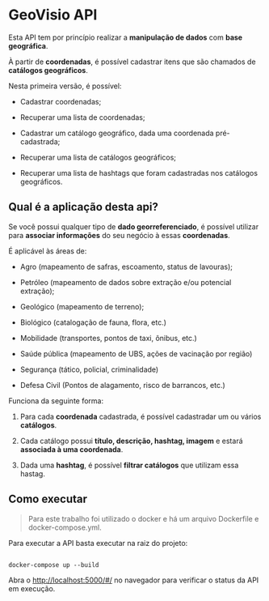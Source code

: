 
# GeoVisio API

  

Esta API tem por princípio realizar a **manipulação de dados** com **base geográfica**.

  

À partir de **coordenadas**, é possível cadastrar itens que são chamados de **catálogos geográficos**.

  

Nesta primeira versão, é possível:

- Cadastrar coordenadas;

- Recuperar uma lista de coordenadas;

- Cadastrar um catálogo geográfico, dada uma coordenada pré-cadastrada;

- Recuperar uma lista de catálogos geográficos;

- Recuperar uma lista de hashtags que foram cadastradas nos catálogos geográficos.



## Qual é a aplicação desta api?

  

Se você possui qualquer tipo de **dado georreferenciado**, é possível utilizar para **associar informações** do seu negócio à essas **coordenadas**.

  

É aplicável às áreas de:

- Agro (mapeamento de safras, escoamento, status de lavouras);

- Petróleo (mapeamento de dados sobre extração e/ou potencial extração);

- Geológico (mapeamento de terreno);

- Biológico (catalogação de fauna, flora, etc.)

- Mobilidade (transportes, pontos de taxi, ônibus, etc.)

- Saúde pública (mapeamento de UBS, ações de vacinação por região)

- Segurança (tático, policial, criminalidade)

- Defesa Civil (Pontos de alagamento, risco de barrancos, etc.)

  

Funciona da seguinte forma:

1. Para cada **coordenada** cadastrada, é possível cadastradar um ou vários **catálogos**.

2. Cada catálogo possui **título, descrição, hashtag, imagem** e estará **associada à uma coordenada**.

3. Dada uma **hashtag**, é possível **filtrar catálogos** que utilizam essa hastag.

  

## Como executar

  

> Para este trabalho foi utilizado o docker e há um arquivo Dockerfile e docker-compose.yml.

  

Para executar a API basta executar na raiz do projeto:

  

```

docker-compose up --build

```


Abra o [http://localhost:5000/#/](http://localhost:5000/#/) no navegador para verificar o status da API em execução.

